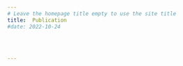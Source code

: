 ```yaml
---
# Leave the homepage title empty to use the site title
title:  Publication
#date: 2022-10-24
 

 
    
---
```


 
